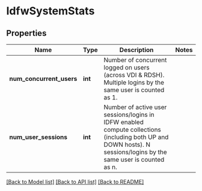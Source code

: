 # IdfwSystemStats

## Properties
Name | Type | Description | Notes
------------ | ------------- | ------------- | -------------
**num_concurrent_users** | **int** | Number of concurrent logged on users (across VDI &amp; RDSH).  Multiple logins by the same user is counted as 1.  | 
**num_user_sessions** | **int** | Number of active user sessions/logins in IDFW enabled compute collections (including both UP and DOWN hosts).  N sessions/logins by the same user is counted as n.  | 

[[Back to Model list]](../README.md#documentation-for-models) [[Back to API list]](../README.md#documentation-for-api-endpoints) [[Back to README]](../README.md)

